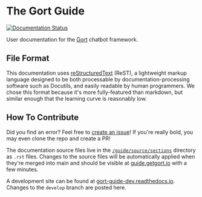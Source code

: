# The Gort Guide

[![Documentation Status](https://readthedocs.org/projects/gort-guide/badge/?version=latest)](https://guide.getgort.io/en/latest/?badge=latest)

User documentation for the [Gort](https://github.com/getgort/gort) chatbot framework.

## File Format

This documentation uses [reStructuredText](https://en.wikipedia.org/wiki/ReStructuredText) (ReST), a lightweight markup language designed to be both processable by documentation-processing software such as Docutils, and easily readable by human programmers. We chose this format because it's more fully-featured than markdown, but similar enough that the learning curve is reasonably low.

## How To Contribute

Did you find an error? Feel free to [create an issue](https://github.com/getgort/gort-guide/issues)! If you're really bold, you may even clone the repo and create a PR!

The documentation source files live in the [`/guide/source/sections`](https://github.com/getgort/gort-guide/tree/main/guide/source/sections) directory as `.rst` files. Changes to the source files will be automatically applied when they're merged into main and should be visible at [guide.getgort.io](https://guide.getgort.io) with a few minutes.


A development site can be found at [gort-guide-dev.readthedocs.io](https://gort-guide-dev.readthedocs.io). Changes to the `develop` branch are posted here.
